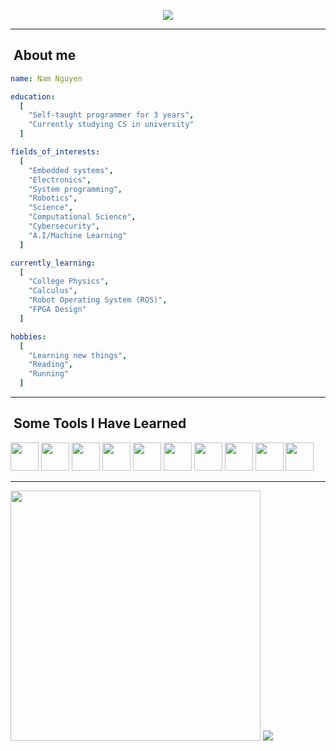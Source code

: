 <p align="center">
  <img src="https://capsule-render.vercel.app/api?text=Hello%20There&animation=fadeIn&type=cylinder&color=auto&height=100&fontSize=50&fontAlignY=65&theme=tokyonight"/>
</p>

---

<h2>&nbsp;About me</h2>

```yaml
name: Nam Nguyen

education:
  [
    "Self-taught programmer for 3 years",
    "Currently studying CS in university"
  ]

fields_of_interests:
  [
    "Embedded systems",
    "Electronics",
    "System programming",
    "Robotics",
    "Science",
    "Computational Science",
    "Cybersecurity",
    "A.I/Machine Learning"
  ]

currently_learning:
  [
    "College Physics",
    "Calculus",
    "Robot Operating System (ROS)",
    "FPGA Design"
  ]

hobbies:
  [
    "Learning new things",
    "Reading",
    "Running"
  ]
```

---

<h2>&nbsp;Some Tools I Have Learned</h2>
<p align="left">
  <img src="https://cdn.jsdelivr.net/gh/devicons/devicon/icons/vscode/vscode-original.svg" width="45" height="45"/>
  <img src="https://cdn.jsdelivr.net/gh/devicons/devicon/icons/vim/vim-original.svg" width="45" height="45"/>
  <img src="https://cdn.jsdelivr.net/gh/devicons/devicon/icons/python/python-original-wordmark.svg" width="45" height="45"/>
  <img src="https://cdn.jsdelivr.net/gh/devicons/devicon/icons/cplusplus/cplusplus-original.svg" width="45" height="45"/>
  <img src="https://cdn.jsdelivr.net/gh/devicons/devicon/icons/c/c-original.svg" width="45" height="45"/>
  <img src="https://cdn.jsdelivr.net/gh/devicons/devicon/icons/bash/bash-original.svg" width="45" height="45"/>
  <img src="https://cdn.jsdelivr.net/gh/devicons/devicon/icons/embeddedc/embeddedc-original-wordmark.svg" width="45" height="45"/>
  <img src="https://cdn.jsdelivr.net/gh/devicons/devicon/icons/arduino/arduino-original-wordmark.svg" width="45" height="45"/>
  <img src="https://cdn.jsdelivr.net/gh/devicons/devicon/icons/linux/linux-original.svg" width="45" height="45"/>
  <img src="https://cdn.jsdelivr.net/gh/devicons/devicon/icons/julia/julia-original-wordmark.svg" width="45" height="45"/>
</p>

---

<a><img src="https://github-readme-stats.vercel.app/api?username=namberino&show_icons=true&include_all_commits=true&theme=rose_pine" width="400"></a>
<a><img src="https://github-readme-stats.vercel.app/api/top-langs/?username=namberino&layout=compact&theme=rose_pine&hide=C%23,ShaderLab,HLSL,GLSL,HTML"></a>
